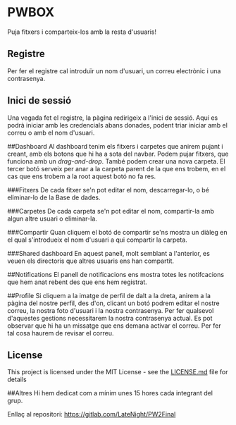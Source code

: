 # PWBOX

Puja fitxers i comparteix-los amb la resta d'usuaris!


## Registre
Per fer el registre cal introduïr un nom d'usuari, un correu electrònic i una contrasenya.

## Inici de sessió
Una vegada fet el registre, la pàgina redirigeix a l'inici de sessió. Aquí es podrà iniciar amb les credencials abans donades, podent triar iniciar amb el correu o amb el nom d'usuari.

##Dashboard
Al dashboard tenim els fitxers i carpetes que anirem pujant i creant, amb els botons que hi ha a sota del navbar. Podem pujar fitxers, que funciona amb un *drag-and-drop*. També podem crear una nova carpeta. El tercer botó serveix per anar a la carpeta parent de la que ens trobem, en el cas que ens trobem a la root aquest botó no fa res.

###Fitxers
De cada fitxer se'n pot editar el nom, descarregar-lo, o bé eliminar-lo de la Base de dades.

###Carpetes
De cada carpeta se'n pot editar el nom, compartir-la amb algun altre usuari o eliminar-la.

###Compartir
Quan cliquem el botó de compartir se'ns mostra un diàleg en el qual s'introdueix el nom d'usuari a qui compartir la carpeta.

###Shared dashboard
En aquest panell, molt semblant a l'anterior, es veuen els directoris que altres usuaris ens han compartit.

##Notifications
El panell de notificacions ens mostra totes les notifcacions que hem anat rebent des que ens hem registrat.

##Profile
Si cliquem a la imatge de perfil de dalt a la dreta, anirem a la pàgina del nostre perfil, des d'on, clicant un botó podrem editar el nostre correu, la nostra foto d'usuari i la nostra contrasenya. Per fer qualsevol d'aquestes gestions necessitarem la nostra contrasenya actual.
Es pot observar que hi ha un missatge que ens demana activar el correu. Per fer tal cosa haurem de revisar el correu.

## License

This project is licensed under the MIT License - see the [LICENSE.md](LICENSE.md) file for details


##Altres
Hi hem dedicat com a mínim unes 15 hores cada integrant del grup.

Enllaç al repositori:
https://gitlab.com/LateNight/PW2Final